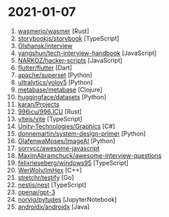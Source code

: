 # 2021-01-07

1. [wasmerio/wasmer](https://github.com/wasmerio/wasmer "🚀 The leading WebAssembly Runtime supporting WASI and Emscripten") [Rust]
2. [storybookjs/storybook](https://github.com/storybookjs/storybook "📓 The UI component explorer. Develop, document, & test for React, Vue, Angular, Ember, Web Components, & more!") [TypeScript]
3. [Olshansk/interview](https://github.com/Olshansk/interview "Everything you need to prepare for your technical interview") 
4. [yangshun/tech-interview-handbook](https://github.com/yangshun/tech-interview-handbook "💯 Materials to help you rock your next coding interview") [JavaScript]
5. [NARKOZ/hacker-scripts](https://github.com/NARKOZ/hacker-scripts "Based on a true story") [JavaScript]
6. [flutter/flutter](https://github.com/flutter/flutter "Flutter makes it easy and fast to build beautiful apps for mobile and beyond.") [Dart]
7. [apache/superset](https://github.com/apache/superset "Apache Superset is a Data Visualization and Data Exploration Platform") [Python]
8. [ultralytics/yolov5](https://github.com/ultralytics/yolov5 "YOLOv5 in PyTorch > ONNX > CoreML > TFLite") [Python]
9. [metabase/metabase](https://github.com/metabase/metabase "The simplest, fastest way to get business intelligence and analytics to everyone in your company 😋") [Clojure]
10. [huggingface/datasets](https://github.com/huggingface/datasets "🤗 The largest hub of ready-to-use NLP datasets for ML models with fast, easy-to-use and efficient data manipulation tools") [Python]
11. [karan/Projects](https://github.com/karan/Projects "📃 A list of practical projects that anyone can solve in any programming language.") 
12. [996icu/996.ICU](https://github.com/996icu/996.ICU "Repo for counting stars and contributing. Press F to pay respect to glorious developers.") [Rust]
13. [vitejs/vite](https://github.com/vitejs/vite "Next generation frontend tooling. It's fast!") [TypeScript]
14. [Unity-Technologies/Graphics](https://github.com/Unity-Technologies/Graphics "Unity Graphics - Including Scriptable Render Pipeline") [C#]
15. [donnemartin/system-design-primer](https://github.com/donnemartin/system-design-primer "Learn how to design large-scale systems. Prep for the system design interview. Includes Anki flashcards.") [Python]
16. [OlafenwaMoses/ImageAI](https://github.com/OlafenwaMoses/ImageAI "A python library built to empower developers to build applications and systems with self-contained Computer Vision capabilities") [Python]
17. [sorrycc/awesome-javascript](https://github.com/sorrycc/awesome-javascript "🐢 A collection of awesome browser-side JavaScript libraries, resources and shiny things.") 
18. [MaximAbramchuck/awesome-interview-questions](https://github.com/MaximAbramchuck/awesome-interview-questions "A curated awesome list of lists of interview questions. Feel free to contribute! 🎓") 
19. [felixrieseberg/windows95](https://github.com/felixrieseberg/windows95 "💩🚀 Windows 95 in Electron. Runs on macOS, Linux, and Windows.") [TypeScript]
20. [WerWolv/ImHex](https://github.com/WerWolv/ImHex "A Hex Editor for Reverse Engineers, Programmers and people that value their eye sight when working at 3 AM.") [C++]
21. [stretchr/testify](https://github.com/stretchr/testify "A toolkit with common assertions and mocks that plays nicely with the standard library") [Go]
22. [nestjs/nest](https://github.com/nestjs/nest "A progressive Node.js framework for building efficient, scalable, and enterprise-grade server-side applications on top of TypeScript & JavaScript (ES6, ES7, ES8) 🚀") [TypeScript]
23. [openai/gpt-3](https://github.com/openai/gpt-3 "GPT-3: Language Models are Few-Shot Learners") 
24. [norvig/pytudes](https://github.com/norvig/pytudes "Python programs, usually short, of considerable difficulty, to perfect particular skills.") [JupyterNotebook]
25. [androidx/androidx](https://github.com/androidx/androidx "Development environment for Android Jetpack extension libraries under the androidx namespace. Synchronized with Android Jetpack's primary development branch on AOSP.") [Java]
